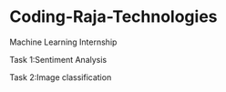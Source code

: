 # Coding-Raja-Technologies
Machine Learning Internship


Task 1:Sentiment Analysis 


Task 2:Image classification
